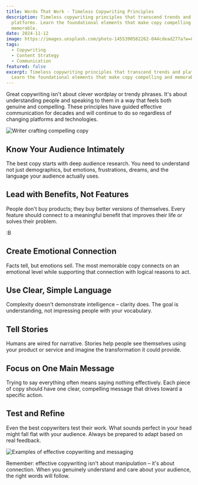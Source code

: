 ```yaml
---
title: Words That Work - Timeless Copywriting Principles
description: Timeless copywriting principles that transcend trends and
  platforms. Learn the foundational elements that make copy compelling and
  memorable.
date: 2024-11-12
image: https://images.unsplash.com/photo-1455390582262-044cdead277a?w=800&h=600&fit=crop&crop=center
tags:
  - Copywriting
  - Content Strategy
  - Communication
featured: false
excerpt: Timeless copywriting principles that transcend trends and platforms.
  Learn the foundational elements that make copy compelling and memorable.
---
```


Great copywriting isn't about clever wordplay or trendy phrases. It's about understanding people and speaking to them in a way that feels both genuine and compelling. These principles have guided effective communication for decades and will continue to do so regardless of changing platforms and technologies.

![Writer crafting compelling copy](https://images.unsplash.com/photo-1486312338219-ce68d2c6f44d?w=800\&h=400\&fit=crop\&crop=center)

## Know Your Audience Intimately

The best copy starts with deep audience research. You need to understand not just demographics, but emotions, frustrations, dreams, and the language your audience actually uses.

## Lead with Benefits, Not Features

People don't buy products; they buy better versions of themselves. Every feature should connect to a meaningful benefit that improves their life or solves their problem.

:B

## Create Emotional Connection

Facts tell, but emotions sell. The most memorable copy connects on an emotional level while supporting that connection with logical reasons to act.

## Use Clear, Simple Language

Complexity doesn't demonstrate intelligence – clarity does. The goal is understanding, not impressing people with your vocabulary.

## Tell Stories

Humans are wired for narrative. Stories help people see themselves using your product or service and imagine the transformation it could provide.

## Focus on One Main Message

Trying to say everything often means saying nothing effectively. Each piece of copy should have one clear, compelling message that drives toward a specific action.

## Test and Refine

Even the best copywriters test their work. What sounds perfect in your head might fall flat with your audience. Always be prepared to adapt based on real feedback.

![Examples of effective copywriting and messaging](https://images.unsplash.com/photo-1542435503-956c469947f6?w=800\&h=300\&fit=crop\&crop=center)

Remember: effective copywriting isn't about manipulation – it's about connection. When you genuinely understand and care about your audience, the right words will follow.
